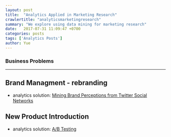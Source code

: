 ```yaml
---
layout: post
title:  "Analytics Applied in Marketing Research"
crawlertitle: "analyticsmarketingresearch"
summary: "We explore using data mining for marketing research"
date:   2017-07-31 11:09:47 +0700
categories: posts
tags: ['Analytics Posts']
author: Yue
---
```


### Business Problems
___

Brand Managment - rebranding
---
   - analytics solution: [Mining Brand Perceptions from Twitter Social Networks](http://cs.iit.edu/~culotta/pubs/culotta16mining.pdf)
   
New Product Introduction
---

   - analytics solution: [A/B Testing](https://hbr.org/2017/06/a-refresher-on-ab-testing)
